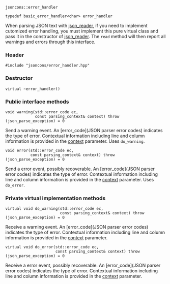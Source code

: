     jsoncons::error_handler

    typedef basic_error_handler<char> error_handler

When parsing JSON text with [json_reader](json_reader), if you need to implement
cutomized error handling, you must implement this pure virtual class
and pass it in the constructor of [json_reader](json_reader). The `read` method 
will then report all warnings and errors through this interface.

### Header

    #include "jsoncons/error_handler.hpp"

### Destructor

    virtual ~error_handler()

### Public interface methods

    void warning(std::error_code ec,
                 const parsing_context& context) throw (json_parse_exception) = 0
Send a warning event. An [error_code](JSON parser error codes) indicates the type of error. Contextual information including
line and column information is provided in the [context](parsing_context) parameter. Uses `do_warning`.

    void error(std::error_code ec,
               const parsing_context& context) throw (json_parse_exception) = 0
Send a error event, possibly recoverable. An [error_code](JSON parser error codes) indicates the type of error. Contextual information including
line and column information is provided in the [context](parsing_context) parameter.  Uses `do_error`.

### Private virtual implementation methods

    virtual void do_warning(std::error_code ec,
                            const parsing_context& context) throw (json_parse_exception) = 0
Receive a warning event. An [error_code](JSON parser error codes) indicates the type of error. Contextual information including
line and column information is provided in the [context](parsing_context) parameter.

    virtual void do_error(std::error_code ec,
                          const parsing_context& context) throw (json_parse_exception) = 0
Receive a error event, possibly recoverable. An [error_code](JSON parser error codes) indicates the type of error. Contextual information including
line and column information is provided in the [context](parsing_context) parameter. 
    

